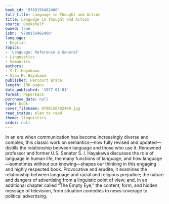 ```yaml
---
book_id: '9780156482400'
full_title: Language in Thought and Action
title: Language in Thought and Action
source: Bookshelf
owned: true
isbn: '9780156482400'
language:
- English
topics:
- 'Language: Reference & General'
- Linguistics
- Semantics
authors:
- S.I. Hayakawa
- Alan R. Hayakawa
publisher: Harcourt Brace
length: 196 pages
date_published: '1977-01-01'
format: Paperback
purchase_date: null
type: book
cover_filename: 9780156482400.jpg
read_status: plan to read
theme: linguistics
order: null
---
```

In an era when communication has become increasingly diverse and complex, this classic work on semantics—now fully revised and updated—distills the relationship between language and those who use it.
Renowned professor and former U.S. Senator S. I. Hayakawa discusses the role of language in human life, the many functions of language, and how language—sometimes without our knowing—shapes our thinking in this engaging and highly respected book. Provocative and erudite, it examines the relationship between language and racial and religious prejudice; the nature and dangers of advertising from a linguistic point of view; and, in an additional chapter called “The Empty Eye,” the content, form, and hidden message of television, from situation comedies to news coverage to political advertising.

